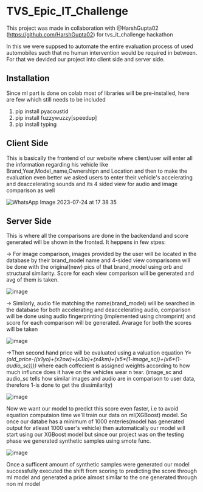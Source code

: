 # TVS_Epic_IT_Challenge

This project was made in collaboration with @HarshGupta02 (https://github.com/HarshGupta02) for tvs_it_challenge hackathon

In this we were suppsed to automate the entire evaluation process of used automobiles such that no human intervention would be required in between.
For that we devided our project into client side and server side.

## Installation

Since ml part is done on colab most of libraries will be pre-installed, here are few which still needs to be included  

1. pip install pyacoustid
2. pip install fuzzywuzzy[speedup]
3. pip install typing

## Client Side

This is basically the frontend of our website where client/user will enter all the information regarding his vehicle like Brand,Year,Model_name,Ownershipn and Location and then to make the evaluation even better we asked users to enter their vehicle's accelerating and deaccelerating sounds and its 4 sided view for audio and image comparison as well

![WhatsApp Image 2023-07-24 at 17 38 35](https://github.com/Jarvis-Keshav/Car_Valuations/assets/79581388/f4661e72-fc08-4132-b09b-62573a869aac)

## Server Side

This is where all the comparisons are done in the backendand and score generated will be shown in the fronted. It heppens in few stpes:

-> For image comparison, images provided by the user will be located in the database by their brand_model name and 4-sided view comparisomn will be done with the original(new) pics of that brand_model using orb and structural similarity. Score for each view comparison will be generated and avg of them is taken.

![image](https://github.com/Jarvis-Keshav/Car_Valuations/assets/79581388/81a30d51-3c8c-4b52-87e6-e0f18e8c3b5b)

-> Similarly, audio file matching the name(brand_model) will be searched in the database for both accelerating and deaccelerating audio, comparison will be done using audio fingerprinting (implemented using chromprint) and score for each comparison will be generated. Avarage for both the scores will be taken

![image](https://github.com/Jarvis-Keshav/Car_Valuations/assets/79581388/f485b2b3-1f50-4fa1-8512-ef9e504b69ed)

->Then second hand price will be evaluated using a valuation equation _Y=(old_price-((x1*yo)+(x2*ow)+(x3*lo)+(x4*km)+(x5*(1-image_sc))+(x6*(1-audio_sc))))_  where each coffecient is assigned weights according to how much influnce does it have on the vehicles wear n tear. (image_sc and audio_sc tells how similar images and audio are in comparison to user data, therefore 1-is done to get the dissimilarity)

![image](https://github.com/Jarvis-Keshav/Car_Valuations/assets/79581388/b9a2f35e-6bbe-438e-870d-9dfad06ba231)


Now we want our model to predict this score even faster, i.e to avoid equation computaion time we'll train our data on ml(XGBoost) model. So once our databe has a minimum of 1000 enteries(model has generated output for atleast 1000 user's vehicle) then automatically our model will start using our XGBoost model but since our project was on the testing phase we generated synthetic samples using smote func.

![image](https://github.com/Jarvis-Keshav/Car_Valuations/assets/79581388/0a7b2922-bed4-4557-9775-323a38dd87e5)

Once a sufficent amount of synthetic samples were generated our model successfully executed the shift from scoring to predicting the score through ml model and generated a price almost similar to the one generated through non ml model
